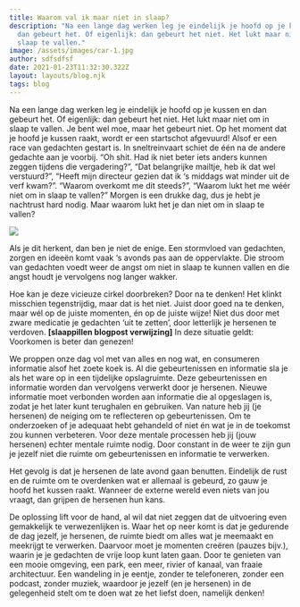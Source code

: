 ```yaml
---
title: Waarom val ik maar niet in slaap?
description: "Na een lange dag werken leg je eindelijk je hoofd op je kussen en
  dan gebeurt het. Of eigenlijk: dan gebeurt het niet. Het lukt maar niet om in
  slaap te vallen."
image: /assets/images/car-1.jpg
author: sdfsdfsf
date: 2021-01-23T11:32:30.322Z
layout: layouts/blog.njk
tags: blog
---
```

Na een lange dag werken leg je eindelijk je hoofd op je kussen en dan gebeurt het. Of eigenlijk: dan gebeurt het niet. Het lukt maar niet om in slaap te vallen. Je bent wel moe, maar het gebeurt niet. Op het moment dat je hoofd je kussen raakt, wordt er een startschot afgevuurd! Alsof er een race van gedachten gestart is. In sneltreinvaart schiet de één na de andere gedachte aan je voorbij. “Oh shit. Had ik niet beter iets anders kunnen zeggen tijdens die vergadering?”, “Dat belangrijke mailtje, heb ik dat wel verstuurd?”, “Heeft mijn directeur gezien dat ik ‘s middags wat minder uit de verf kwam?”. “Waarom overkomt me dit steeds?”, “Waarom lukt het me wéér niet om in slaap te vallen?” Morgen is een drukke dag, dus je hebt je nachtrust hard nodig. Maar waarom lukt het je dan niet om in slaap te vallen?

![](/assets/images/1_nfyx05p4n1_qtiw3d71c2g.jpeg)

Als je dit herkent, dan ben je niet de enige. Een stormvloed van gedachten, zorgen en ideeën komt vaak ‘s avonds pas aan de oppervlakte. Die stroom van gedachten voedt weer de angst om niet in slaap te kunnen vallen en die angst houdt je vervolgens nog langer wakker.

Hoe kan je deze vicieuze cirkel doorbreken? Door na te denken! Het klinkt misschien tegenstrijdig, maar dat is het niet. Juist door goed na te denken, maar wél op de juiste momenten, én op de juiste wijze! Niet dus door met zware medicatie je gedachten ‘uit te zetten’, door letterlijk je hersenen te verdoven. **\[slaappillen blogpost verwijzing]** In deze situatie geldt: Voorkomen is beter dan genezen!

We proppen onze dag vol met van alles en nog wat, en consumeren informatie alsof het zoete koek is. Al die gebeurtenissen en informatie sla je als het ware op in een tijdelijke opslagruimte. Deze gebeurtenissen en informatie worden dan vervolgens verwerkt door je hersenen. Nieuwe informatie moet verbonden worden aan informatie die al opgeslagen is, zodat je het later kunt terughalen en gebruiken. Van nature heb jij (je hersenen) de neiging om te reflecteren op gebeurtenissen. Om te onderzoeken of je adequaat hebt gehandeld of niet én wat je in de toekomst zou kunnen verbeteren. Voor deze mentale processen heb jij (jouw hersenen) echter mentale ruimte nodig. Door constant in de weer te zijn gun je jezelf niet die ruimte om gebeurtenissen en informatie te verwerken.

Het gevolg is dat je hersenen de late avond gaan benutten. Eindelijk de rust en de ruimte om te overdenken wat er allemaal is gebeurd, zo gauw je hoofd het kussen raakt. Wanneer de externe wereld even niets van jou vraagt, dan grijpen de hersenen hun kans.

De oplossing lift voor de hand, al wil dat niet zeggen dat de uitvoering even gemakkelijk te verwezenlijken is. Waar het op neer komt is dat je gedurende de dag jezelf, je hersenen, de ruimte biedt om alles wat je meemaakt en meekrijgt te verwerken. Daarvoor moet je momenten creëren (pauzes bijv.), waarin je je gedachten de vrije loop kunt laten gaan. Door te genieten van een mooie omgeving, een park, een meer, rivier of kanaal, van fraaie architectuur. Een wandeling in je eentje, zonder te telefoneren, zonder een podcast, zonder muziek, waardoor je jezelf (en je hersenen) in de gelegenheid stelt om te doen wat ze het liefst doen, namelijk denken!